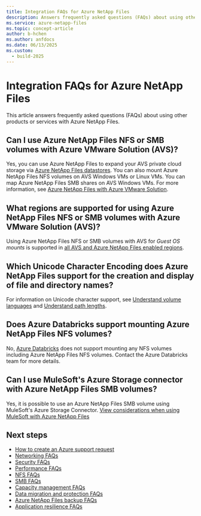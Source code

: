 ```yaml
---
title: Integration FAQs for Azure NetApp Files 
description: Answers frequently asked questions (FAQs) about using other products or services with Azure NetApp Files.
ms.service: azure-netapp-files
ms.topic: concept-article
author: b-hchen
ms.author: anfdocs
ms.date: 06/13/2025
ms.custom:
  - build-2025
---
```

# Integration FAQs for Azure NetApp Files

This article answers frequently asked questions (FAQs) about using other products or services with Azure NetApp Files.  

## Can I use Azure NetApp Files NFS or SMB volumes with Azure VMware Solution (AVS)?

Yes, you can use Azure NetApp Files to expand your AVS private cloud storage via [Azure NetApp Files datastores](../azure-vmware/attach-azure-netapp-files-to-azure-vmware-solution-hosts.md). You can also mount Azure NetApp Files NFS volumes on AVS Windows VMs or Linux VMs. You can map Azure NetApp Files SMB shares on AVS Windows VMs. For more information, see [Azure NetApp Files with Azure VMware Solution]( ../azure-vmware/netapp-files-with-azure-vmware-solution.md). 

## What regions are supported for using Azure NetApp Files NFS or SMB volumes with Azure VMware Solution (AVS)?

Using Azure NetApp Files NFS or SMB volumes with AVS for *Guest OS mounts* is supported in [all AVS and Azure NetApp Files enabled regions](https://azure.microsoft.com/global-infrastructure/services/?products=azure-vmware,netapp).

## Which Unicode Character Encoding does Azure NetApp Files support for the creation and display of file and directory names?   

For information on Unicode character support, see [Understand volume languages](understand-volume-languages.md) and [Understand path lengths](understand-path-lengths.md).

## Does Azure Databricks support mounting Azure NetApp Files NFS volumes?

No, [Azure Databricks](/azure/databricks/) does not support mounting any NFS volumes including Azure NetApp Files NFS volumes. Contact the Azure Databricks team for more details. 

## Can I use MuleSoft's Azure Storage connector with Azure NetApp Files SMB volumes?

Yes, it is possible to use an Azure NetApp Files SMB volume using MuleSoft's Azure Storage Connector. [View considerations when using MuleSoft with Azure NetApp Files](faq-smb.md#does-azure-netapp-files-have-an-smb-credits-limit) 


## Next steps  

- [How to create an Azure support request](/azure/azure-portal/supportability/how-to-create-azure-support-request)
- [Networking FAQs](faq-networking.md)
- [Security FAQs](faq-security.md)
- [Performance FAQs](faq-performance.md)
- [NFS FAQs](faq-nfs.md)
- [SMB FAQs](faq-smb.md)
- [Capacity management FAQs](faq-capacity-management.md)
- [Data migration and protection FAQs](faq-data-migration-protection.md)
- [Azure NetApp Files backup FAQs](faq-backup.md)
- [Application resilience FAQs](faq-application-resilience.md)
